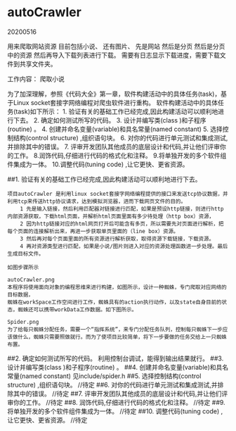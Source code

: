 # autoCrawler
20200516

用来爬取网站资源
目前包括小说、
还有图片、
先是网站
然后是分页
然后是分页中的资源
然后再导入下载列表进行下载。
需要有日志显示下载进度，需要下载文件到共享文件夹。

工作内容：
  爬取小说

为了加深理解，参照《代码大全》第一章，软件构建活动中的具体任务(task)，基于Linux socket套接字网络编程对爬虫软件进行重构。
软件构建活动中的具体任务(task)如下所示：
	1. 验证有关的基础工作已经完成,因此构建活动可以顺利地进行下去。
	2. 确定如何测试所写的代码。
	3. 设计并编写类(class )和子程序(routine) 。
	4. 创建并命名变量(variable)和具名常量(named constant)
	5. 选择控制结构(control structure) ,组织语句块。
	6. 对你的代码进行单元测试和集成测试,并排除其中的错误。
	7. 评审开发团队其他成员的底层设计和代码,并让他们评审你的工作。
	8.润饰代码,仔细进行代码的格式化和注释。
	9.将单独开发的多个软件组件集成为一体。
	10.调整代码(tuning code) ,让它更快、更省资源。

##1. 验证有关的基础工作已经完成,因此构建活动可以顺利地进行下去。

	项目autoCrawler 是利用linux socket套接字网络编程提供的接口来发送tcp协议数据，并利用tcp来传送http协议请求，达到模拟浏览器，进而下载网页文件的目的。
		1 先是输入链接，然后利用匹配器对链接进行匹配，如果是预设http链接，则进行http内部资源获取，下载html页面，并解析html页面里面有多少待处理（http box）资源，
		2 因为http链接对应的html网页打开后可能含有多页，所以需要先对页面进行解析，把每个页面的连接解析出来，再进一步获取单页里面的（line box）资源。
		3 然后再对每个页面里面的所有资源进行解析获取，取得资源下载链接，下载资源。
		4 再对资源类型进行匹配，如果是小说/图片则进入对应的资源处理函数进一步处理。最后生成目标文件。
	
	如图步骤所示
	
	autoCrawler.png
	本程序将使用面向对象的编程思维来进行构建，如图所示，设计一种蜘蛛，专门爬取对应网络的目标数据，
	蜘蛛在workSpace工作空间进行工作，蜘蛛具有的action执行动作，以及state自身目前的状态，蜘蛛还可以携带workData工作数据。如下图所示。
	
	Spider.png
	为了给每只蜘蛛分配任务，需要一个“指挥系统”，来专门分配任务队列，控制每只蜘蛛下一步应该做什么，蜘蛛只需要照做就行。而为了使项目比较简单，将下一步要做的任务交给上一只蜘蛛布置。
		
##2. 确定如何测试所写的代码。
	利用控制台调试，能得到输出结果就行。
##3. 设计并编写类(class )和子程序(routine) 。 
##4. 创建并命名变量(variable)和具名常量(named constant)
   见include/spider.h
##5. 选择控制结构(control structure) ,组织语句块。
	//待定
##6. 对你的代码进行单元测试和集成测试,并排除其中的错误。
	//待定
##7. 评审开发团队其他成员的底层设计和代码,并让他们评审你的工作。
	//待定
##8. 润饰代码,仔细进行代码的格式化和注释。
	//待定
##9. 将单独开发的多个软件组件集成为一体。
	//待定
##10. 调整代码(tuning code) ,让它更快、更省资源。
	//待定

